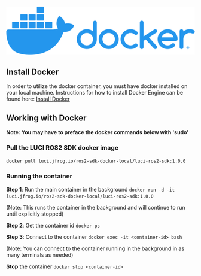 ![Docker](https://github.com/lucimobility/luci-ros2-sdk/blob/main/static/images/docker-logo.png)

## Install Docker

In order to utilize the docker container, you must have docker installed on your local machine. Instructions for how to install Docker Engine can be found here: [Install Docker](https://docs.docker.com/engine/install/)

## Working with Docker

**Note: You may have to preface the docker commands below with 'sudo'**

### Pull the LUCI ROS2 SDK docker image

`docker pull luci.jfrog.io/ros2-sdk-docker-local/luci-ros2-sdk:1.0.0`

### Running the container

**Step 1**: Run the main container in the background
`docker run -d -it luci.jfrog.io/ros2-sdk-docker-local/luci-ros2-sdk:1.0.0`

(Note: This runs the container in the background and will continue to run until explicitly stopped)

**Step 2**: Get the container id
`docker ps`

**Step 3**: Connect to the container
`docker exec -it <container-id> bash`

(Note: You can connect to the container running in the background in as many terminals as needed)

**Stop** the container
`docker stop <container-id>`
